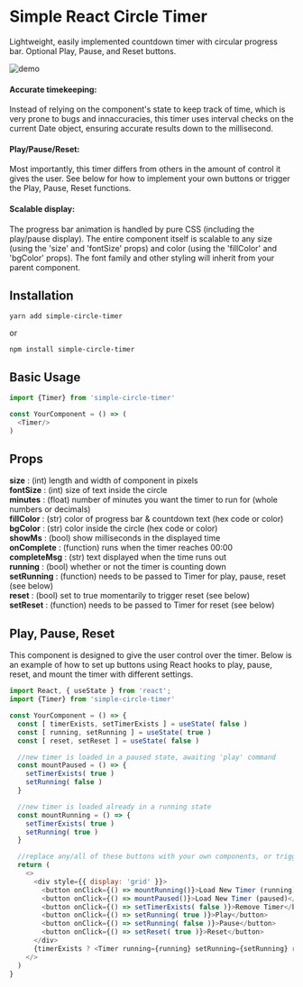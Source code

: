 # Simple React Circle Timer
  Lightweight, easily implemented countdown timer with circular progress bar. Optional Play, Pause, and Reset buttons. 

![demo](https://res.cloudinary.com/das8diykm/image/upload/v1608377748/demo-imgs/sct.png "Demo")


  #### Accurate timekeeping:
  Instead of relying on the component's state to keep track of time, which is very prone to bugs and innaccuracies, this timer uses interval checks on the current Date object, ensuring accurate results down to the millisecond. 
  #### Play/Pause/Reset:
  Most importantly, this timer differs from others in the amount of control it gives the user. See below for how to implement your own buttons or trigger the Play, Pause, Reset functions.
  #### Scalable display:
  The progress bar animation is handled by pure CSS (including the play/pause display). The entire component itself is scalable to any size (using the 'size' and 'fontSize' props) and color (using the 'fillColor' and 'bgColor' props). The font family and other styling will inherit from your parent component.  

## Installation

`yarn add simple-circle-timer`

or

`npm install simple-circle-timer`

## Basic Usage
```javascript
import {Timer} from 'simple-circle-timer'

const YourComponent = () => (
  <Timer/>
)
```

## Props
  **size** : (int) length and width of component in pixels  
  **fontSize** : (int) size of text inside the circle  
  **minutes** : (float) number of minutes you want the timer to run for (whole numbers or decimals)  
  **fillColor** : (str) color of progress bar & countdown text (hex code or color)  
  **bgColor** : (str) color inside the circle (hex code or color)  
  **showMs** : (bool) show milliseconds in the displayed time  
  **onComplete** : (function) runs when the timer reaches 00:00  
  **completeMsg** : (str) text displayed when the time runs out  
  **running** : (bool) whether or not the timer is counting down  
  **setRunning** : (function) needs to be passed to Timer for play, pause, reset (see below)  
  **reset** : (bool) set to true momentarily to trigger reset (see below)  
  **setReset** : (function) needs to be passed to Timer for reset (see below)  


## Play, Pause, Reset
This component is designed to give the user control over the timer. Below is an example of how to set up buttons using React hooks to play, pause, reset, and mount the timer with different settings. 

```javascript
import React, { useState } from 'react';
import {Timer} from 'simple-circle-timer'

const YourComponent = () => {
  const [ timerExists, setTimerExists ] = useState( false )
  const [ running, setRunning ] = useState( true )
  const [ reset, setReset ] = useState( false )

  //new timer is loaded in a paused state, awaiting 'play' command
  const mountPaused = () => {
    setTimerExists( true )
    setRunning( false )
  }

  //new timer is loaded already in a running state
  const mountRunning = () => {
    setTimerExists( true )
    setRunning( true )
  }

  //replace any/all of these buttons with your own components, or trigger the same state changes with functions from elsewhere in your app. 
  return (
    <>
      <div style={{ display: 'grid' }}>
        <button onClick={() => mountRunning()}>Load New Timer (running)</button>
        <button onClick={() => mountPaused()}>Load New Timer (paused)</button>
        <button onClick={() => setTimerExists( false )}>Remove Timer</button>
        <button onClick={() => setRunning( true )}>Play</button>
        <button onClick={() => setRunning( false )}>Pause</button>
        <button onClick={() => setReset( true )}>Reset</button>
      </div>
      {timerExists ? <Timer running={running} setRunning={setRunning} reset={reset} setReset={setReset} /> : null}
    </>
  )
}
```